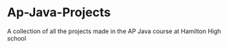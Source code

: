 # Ap-Java-Projects
A collection of all the projects made in the AP Java course at Hamilton High school
